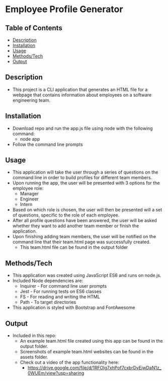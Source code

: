 # Employee Profile Generator

## Table of Contents

- [Description](#Description) 
- [Installation](#Installation) 
- [Usage](#Usage)
- [Methods/Tech](#Methods/Tech)
- [Output](#Output)

## Description

- This project is a CLI application that generates an HTML file for
a webpage that contains information about employees on a software engineering
team.

## Installation

- Download repo and run the app.js file using node with the following command:
    - node app
- Follow the command line prompts

## Usage

- This application will take the user through a series of questions on the command line
in order to build profiles for different team members.
- Upon running the app, the user will be presented with 3 options for the employee role:
    - Manager
    - Engineer
    - Intern
- Based on which role is chosen, the user will then be presented will a set of questions,
specific to the role of each employee.
- After all profile questions have been answered, the user will be asked whether they want
to add another team member or finish the application.
- Upon finishing adding team members, the user will be notified on the command line that
their team.html page was successfully created.
    - This team.html file can be found in the output folder

## Methods/Tech

- This application was created using JavaScript ES6 and runs on node.js.
- Included Node dependencies are:
    - Inquirer - For command line user prompts
    - Jest - For running tests on ES6 classes
    - FS - For reading and writing the HTML
    - Path - To target directories
- This application is styled with Bootstrap and FontAwesome

## Output

- Included in this repo:
    - An example team.html file created using this app can be found in
    the output folder.
    - Screenshots of example team.html websites can be found in the assets folder.
    - Check out a video of the app functionality here:
        - https://drive.google.com/file/d/1RFOlg7xhPof7cxbrDvEjwDaN1z_0WUEm/view?usp=sharing